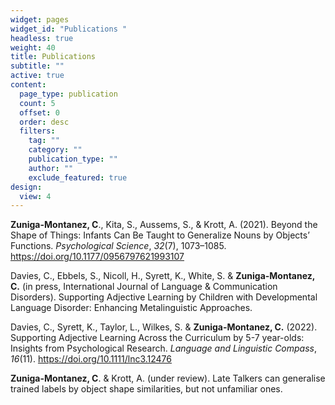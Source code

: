 ```yaml
---
widget: pages
widget_id: "Publications "
headless: true
weight: 40
title: Publications
subtitle: ""
active: true
content:
  page_type: publication
  count: 5
  offset: 0
  order: desc
  filters:
    tag: ""
    category: ""
    publication_type: ""
    author: ""
    exclude_featured: true
design:
  view: 4
---
```

**Zuniga-Montanez, C**., Kita, S., Aussems, S., & Krott, A. (2021). Beyond the Shape of Things: Infants Can Be Taught to Generalize Nouns by Objects’ Functions. *Psychological Science*, *32*(7), 1073–1085. https://doi.org/10.1177/0956797621993107

Davies, C., Ebbels, S., Nicoll, H., Syrett, K., White, S. & **Zuniga-Montanez, C.** (in press, International Journal of Language & Communication Disorders). Supporting Adjective Learning by Children with Developmental Language Disorder: Enhancing Metalinguistic Approaches. 

Davies, C., Syrett, K., Taylor, L., Wilkes, S. & **Zuniga-Montanez, C.** (2022). Supporting Adjective Learning Across the Curriculum by 5-7 year-olds: Insights from Psychological Research. *Language and Linguistic Compass*, *16*(11). https://doi.org/10.1111/lnc3.12476 

**Zuniga-Montanez, C**. & Krott, A. (under review). Late Talkers can generalise trained labels by object shape similarities, but not unfamiliar ones.


